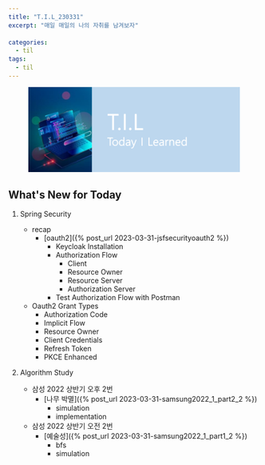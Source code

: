 ```yaml
---
title: "T.I.L_230331"
excerpt: "매일 매일의 나의 자취를 남겨보자"

categories:
  - til
tags:
  - til
---
```

<figure>
    <img src="/assets/images/til_image.png">
</figure>

## What's New for  Today 

1. Spring Security
    - recap
        - [oauth2]({% post_url 2023-03-31-jsfsecurityoauth2 %})
            - Keycloak Installation
            - Authorization Flow
                - Client
                - Resource Owner
                - Resource Server
                - Authorization Server
            - Test Authorization Flow with Postman
    - Oauth2 Grant Types
        - Authorization Code
        - Implicit Flow
        - Resource Owner
        - Client Credentials
        - Refresh Token
        - PKCE Enhanced

2. Algorithm Study
    - 삼성 2022 상반기 오후 2번
        - [나무 박멸]({% post_url 2023-03-31-samsung2022_1_part2_2 %})
            - simulation
            - implementation
    - 삼성 2022 상반기 오전 2번
        - [예술성]({% post_url 2023-03-31-samsung2022_1_part1_2 %})
            - bfs
            - simulation









        